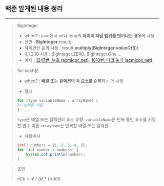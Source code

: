 ## 백준 알게된 내용 정리 

---------------

 

>  BigInteger 
>
> - when? : java에서 int나 long의 **데이터 타입 범위를 벗어나는 경우**에 사용
> - 선언 : **BigInteger** result;
> - 사칙연산 등의 사용 : result.**multiply**(**BigInteger.*valueOf*(i)**);
> - 0,1,2,10 사용 : BigInteger.ZERO, BigInteger.One ...
> - 예제 :  [1247번: 부호 (acmicpc.net)](https://www.acmicpc.net/problem/1247),  [1010번: 다리 놓기 (acmicpc.net)](https://www.acmicpc.net/problem/1010)

 

> for-each문 
>
> - when? : **배열 또는 컬렉션의 각 요소를 순회**하는 데 사용
>
> - 형태
>
> ```java
> for (type variableName : arrayName) {
> // 반복할 내용
> }
> ```
>
> `type`은 배열 또는 컬렉션의 요소 유형. `variableName`은 반복 중인 요소를 저장할 변수 이름 		`arrayName`은 반복할 배열 또는 컬렉션.
>
> - 사용예시
>
> ```java
> int[] numbers = {1, 2, 3, 4, 5}; 
> for (int number : numbers) {
>     System.out.println(number);
> }
> ```



> 조합 
>
> nCk = n! / (k! * (n-k)!)
